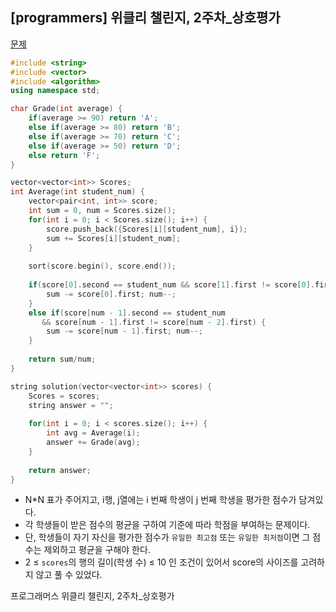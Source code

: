 ## [programmers] 위클리 챌린지, 2주차_상호평가

[문제](https://programmers.co.kr/learn/courses/30/lessons/83201)



```c++
#include <string>
#include <vector>
#include <algorithm>
using namespace std;

char Grade(int average) {
    if(average >= 90) return 'A';
    else if(average >= 80) return 'B';
    else if(average >= 70) return 'C';
    else if(average >= 50) return 'D';
    else return 'F';
}

vector<vector<int>> Scores;
int Average(int student_num) {
    vector<pair<int, int>> score;
    int sum = 0, num = Scores.size();
    for(int i = 0; i < Scores.size(); i++) {
        score.push_back({Scores[i][student_num], i});
        sum += Scores[i][student_num];
    }
    
    sort(score.begin(), score.end());
    
    if(score[0].second == student_num && score[1].first != score[0].first) {
        sum -= score[0].first; num--;
    }
    else if(score[num - 1].second == student_num
       && score[num - 1].first != score[num - 2].first) {
        sum -= score[num - 1].first; num--;
    }
    
    return sum/num;
}

string solution(vector<vector<int>> scores) {
    Scores = scores;
    string answer = "";
    
    for(int i = 0; i < scores.size(); i++) {
        int avg = Average(i);
        answer += Grade(avg);
    }
    
    return answer;
}
```

- N*N 표가 주어지고, i행, j열에는 i 번째 학생이 j 번째 학생을 평가한 점수가 담겨있다.
- 각 학생들이 받은 점수의 평균을 구하여 기준에 따라 학점을 부여하는 문제이다.
- 단, 학생들이 자기 자신을 평가한 점수가 `유일한 최고점` 또는 `유일한 최저점`이면 그 점수는 제외하고 평균을 구해야 한다.
- 2 ≤ `scores`의 행의 길이(학생 수) ≤ 10 인 조건이 있어서 score의 사이즈를 고려하지 않고 풀 수 있었다.



프로그래머스 위클리 챌린지, 2주차_상호평가

